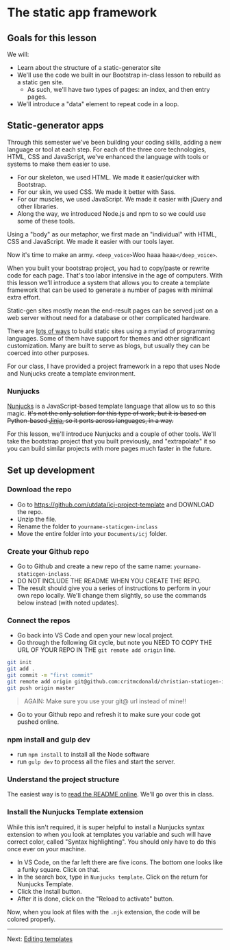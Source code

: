 # The static app framework

## Goals for this lesson

We will:

- Learn about the structure of a static-generator site
- We'll use the code we built in our Bootstrap in-class lesson to rebuild as a static gen site.
  - As such, we'll have two types of pages: an index, and then entry pages.
- We'll introduce a "data" element to repeat code in a loop.

## Static-generator apps

Through this semester we've been building your coding skills, adding a new language or tool at each step. For each of the three core technologies, HTML, CSS and JavaScript, we've enhanced the language with tools or systems to make them easier to use.

- For our skeleton, we used HTML. We made it easier/quicker with Bootstrap.
- For our skin, we used CSS. We made it better with Sass.
- For our muscles, we used JavaScript. We made it easier with jQuery and other libraries.
- Along the way, we introduced Node.js and npm to so we could use some of these tools.

Using a "body" as our metaphor, we first made an "individual" with HTML, CSS and JavaScript. We made it easier with our tools layer.

Now it's time to make an army. `<deep_voice>`Woo haaa haaa`</deep_voice>`.

When you built your bootstrap project, you had to copy/paste or rewrite code for each page. That's too labor intensive in the age of computers. With this lesson we'll introduce a system that allows you to create a template framework that can be used to generate a number of pages with minimal extra effort.

Static-gen sites mostly mean the end-result pages can be served just on a web server without need for a database or other complicated hardware.

There are [lots of ways](https://www.staticgen.com/) to build static sites using a myriad of programming languages. Some of them have support for themes and other significant customization. Many are built to serve as blogs, but usually they can be coerced into other purposes.

For our class, I have provided a project framework in a repo that uses Node and Nunjucks create a template environment.

### Nunjucks

[Nunjucks](https://mozilla.github.io/nunjucks/templating.html) is a JavaScript-based template language that allow us to so this magic. ~~It's not the only solution for this type of work, but it is based on Python-based [Jinja](http://jinja.pocoo.org/docs/2.10/), so it ports across languages, in a way.~~

For this lesson, we'll introduce Nunjucks and a couple of other tools. We'll take the bootstrap project that you built previously, and "extrapolate" it so you can build similar projects with more pages much faster in the future.

## Set up development

### Download the repo

- Go to https://github.com/utdata/icj-project-template and DOWNLOAD the repo.
- Unzip the file.
- Rename the folder to `yourname-staticgen-inclass`
- Move the entire folder into your `Documents/icj` folder.

### Create your Github repo

- Go to Github and create a new repo of the same name: `yourname-staticgen-inclass`.
- DO NOT INCLUDE THE README WHEN YOU CREATE THE REPO.
- The result should give you a series of instructions to perform in your own repo locally. We'll change them slightly, so use the commands below instead (with noted updates).

### Connect the repos

- Go back into VS Code and open your new local project.
- Go through the following Git cycle, but note you NEED TO COPY THE URL OF YOUR REPO IN THE `git remote add origin` line.

```bash
git init
git add .
git commit -m "first commit"
git remote add origin git@github.com:critmcdonald/christian-staticgen-inclass.git
git push origin master
```

> AGAIN: Make sure you use your git@ url instead of mine!!

- Go to your Github repo and refresh it to make sure your code got pushed online.

### npm install and gulp dev

- run `npm install` to install all the Node software
- run `gulp dev` to process all the files and start the server.

### Understand the project structure

The easiest way is to [read the README online](https://github.com/utdata/icj-project-template). We'll go over this in class.

### Install the Nunjucks Template extension

While this isn't required, it is super helpful to install a Nunjucks syntax extension to when you look at templates you variable and such will have correct color, called "Syntax highlighting". You should only have to do this once ever on your machine.

- In VS Code, on the far left there are five icons. The bottom one looks like a funky square. Click on that.
- In the search box, type in `Nunjucks template`. Click on the return for Nunjucks Template.
- Click the Install button.
- After it is done, click on the "Reload to activate" button.

Now, when you look at files with the `.njk` extension, the code will be colored properly.

------

Next: [Editing templates](static-02.md)